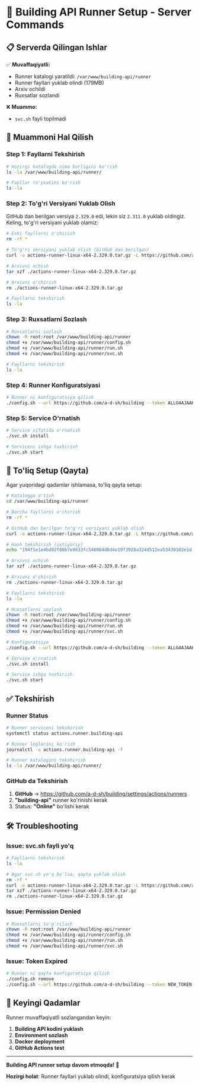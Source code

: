 # 🔧 Building API Runner Setup - Server Commands

## 📋 Serverda Qilingan Ishlar

✅ **Muvaffaqiyatli:**

- Runner katalogi yaratildi: `/var/www/building-api/runner`
- Runner fayllari yuklab olindi (179MB)
- Arxiv ochildi
- Ruxsatlar sozlandi

❌ **Muammo:**

- `svc.sh` fayli topilmadi

## 🔧 Muammoni Hal Qilish

### Step 1: Fayllarni Tekshirish

```bash
# Hozirgi katalogda nima borligini ko'rish
ls -la /var/www/building-api/runner/

# Fayllar ro'yxatini ko'rish
ls -la
```

### Step 2: To'g'ri Versiyani Yuklab Olish

GitHub dan berilgan versiya `2.329.0` edi, lekin siz `2.311.0` yuklab oldingiz. Keling, to'g'ri versiyani yuklab olamiz:

```bash
# Eski fayllarni o'chirish
rm -rf *

# To'g'ri versiyani yuklab olish (GitHub dan berilgan)
curl -o actions-runner-linux-x64-2.329.0.tar.gz -L https://github.com/actions/runner/releases/download/v2.329.0/actions-runner-linux-x64-2.329.0.tar.gz

# Arxivni ochish
tar xzf ./actions-runner-linux-x64-2.329.0.tar.gz

# Arxivni o'chirish
rm ./actions-runner-linux-x64-2.329.0.tar.gz

# Fayllarni tekshirish
ls -la
```

### Step 3: Ruxsatlarni Sozlash

```bash
# Ruxsatlarni sozlash
chown -R root:root /var/www/building-api/runner
chmod +x /var/www/building-api/runner/config.sh
chmod +x /var/www/building-api/runner/run.sh
chmod +x /var/www/building-api/runner/svc.sh

# Fayllarni tekshirish
ls -la
```

### Step 4: Runner Konfiguratsiyasi

```bash
# Runner ni konfiguratsiya qilish
./config.sh --url https://github.com/a-d-sh/building --token ALLG4AJAAKJ2VNZ2QQISMX3I7HJEC
```

### Step 5: Service O'rnatish

```bash
# Service sifatida o'rnatish
./svc.sh install

# Serviceni ishga tushirish
./svc.sh start
```

## 🚀 To'liq Setup (Qayta)

Agar yuqoridagi qadamlar ishlamasa, to'liq qayta setup:

```bash
# Katalogga o'tish
cd /var/www/building-api/runner

# Barcha fayllarni o'chirish
rm -rf *

# GitHub dan berilgan to'g'ri versiyani yuklab olish
curl -o actions-runner-linux-x64-2.329.0.tar.gz -L https://github.com/actions/runner/releases/download/v2.329.0/actions-runner-linux-x64-2.329.0.tar.gz

# Hash tekshirish (ixtiyoriy)
echo "194f1e1e4bd02f80b7e9633fc546084d8d4e19f3928a324d512ea53430102e1d  actions-runner-linux-x64-2.329.0.tar.gz" | shasum -a 256 -c

# Arxivni ochish
tar xzf ./actions-runner-linux-x64-2.329.0.tar.gz

# Arxivni o'chirish
rm ./actions-runner-linux-x64-2.329.0.tar.gz

# Fayllarni tekshirish
ls -la

# Ruxsatlarni sozlash
chown -R root:root /var/www/building-api/runner
chmod +x /var/www/building-api/runner/config.sh
chmod +x /var/www/building-api/runner/run.sh
chmod +x /var/www/building-api/runner/svc.sh

# Konfiguratsiya
./config.sh --url https://github.com/a-d-sh/building --token ALLG4AJAAKJ2VNZ2QQISMX3I7HJEC

# Service o'rnatish
./svc.sh install

# Service ishga tushirish
./svc.sh start
```

## ✅ Tekshirish

### Runner Status

```bash
# Runner serviceni tekshirish
systemctl status actions.runner.building-api

# Runner loglarini ko'rish
journalctl -u actions.runner.building-api -f

# Runner katalogini tekshirish
ls -la /var/www/building-api/runner/
```

### GitHub da Tekshirish

1. **GitHub** → https://github.com/a-d-sh/building/settings/actions/runners
2. **"building-api"** runner ko'rinishi kerak
3. Status: **"Online"** bo'lishi kerak

## 🛠️ Troubleshooting

### Issue: svc.sh fayli yo'q

```bash
# Fayllarni tekshirish
ls -la

# Agar svc.sh yo'q bo'lsa, qayta yuklab olish
rm -rf *
curl -o actions-runner-linux-x64-2.329.0.tar.gz -L https://github.com/actions/runner/releases/download/v2.329.0/actions-runner-linux-x64-2.329.0.tar.gz
tar xzf ./actions-runner-linux-x64-2.329.0.tar.gz
rm ./actions-runner-linux-x64-2.329.0.tar.gz
```

### Issue: Permission Denied

```bash
# Ruxsatlarni to'g'rilash
chown -R root:root /var/www/building-api/runner
chmod +x /var/www/building-api/runner/config.sh
chmod +x /var/www/building-api/runner/run.sh
chmod +x /var/www/building-api/runner/svc.sh
```

### Issue: Token Expired

```bash
# Runner ni qayta konfiguratsiya qilish
./config.sh remove
./config.sh --url https://github.com/a-d-sh/building --token NEW_TOKEN
```

## 🎯 Keyingi Qadamlar

Runner muvaffaqiyatli sozlangandan keyin:

1. **Building API kodini yuklash**
2. **Environment sozlash**
3. **Docker deployment**
4. **GitHub Actions test**

---

**Building API runner setup davom etmoqda!** 🚀

**Hozirgi holat**: Runner fayllari yuklab olindi, konfiguratsiya qilish kerak
